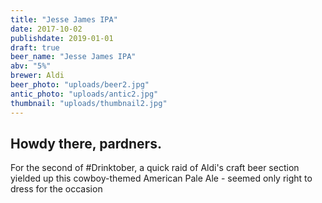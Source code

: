 ```yaml
---
title: "Jesse James IPA"
date: 2017-10-02
publishdate: 2019-01-01
draft: true
beer_name: "Jesse James IPA"
abv: "5%"
brewer: Aldi
beer_photo: "uploads/beer2.jpg"
antic_photo: "uploads/antic2.jpg"
thumbnail: "uploads/thumbnail2.jpg"
---
```

## Howdy there, pardners. 
											
For the second of #Drinktober, a quick raid of Aldi's craft beer section yielded up this cowboy-themed American Pale Ale - seemed only right to dress for the occasion 